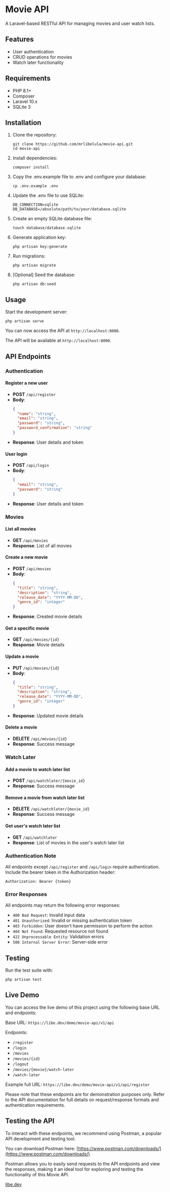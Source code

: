 # Movie API

A Laravel-based RESTful API for managing movies and user watch lists.

## Features

- User authentication
- CRUD operations for movies
- Watch later functionality

## Requirements

- PHP 8.1+
- Composer
- Laravel 10.x
- SQLite 3

## Installation

1. Clone the repository:
   ```
   git clone https://github.com/mrlibelula/movie-api.git
   cd movie-api
   ```

2. Install dependencies:
   ```
   composer install
   ```

3. Copy the .env.example file to .env and configure your database:
   ```
   cp .env.example .env
   ```

4. Update the .env file to use SQLite:
   ```
   DB_CONNECTION=sqlite
   DB_DATABASE=/absolute/path/to/your/database.sqlite
   ```

5. Create an empty SQLite database file:
   ```
   touch database/database.sqlite
   ```

6. Generate application key:
   ```
   php artisan key:generate
   ```

7. Run migrations:
   ```
   php artisan migrate
   ```

8. [Optional] Seed the database:
   ```
   php artisan db:seed
   ```

## Usage

Start the development server:
```
php artisan serve
```

You can now access the API at `http://localhost:8000`.


The API will be available at `http://localhost:8000`.

## API Endpoints

### Authentication

#### Register a new user
- **POST** `/api/register`
- **Body**: 
  ```json
  {
    "name": "string",
    "email": "string",
    "password": "string",
    "password_confirmation": "string"
  }
  ```
- **Response**: User details and token

#### User login
- **POST** `/api/login`
- **Body**: 
  ```json
  {
    "email": "string",
    "password": "string"
  }
  ```
- **Response**: User details and token

### Movies

#### List all movies
- **GET** `/api/movies`
- **Response**: List of all movies

#### Create a new movie
- **POST** `/api/movies`
- **Body**: 
  ```json
  {
    "title": "string",
    "description": "string",
    "release_date": "YYYY-MM-DD",
    "genre_id": "integer"
  }
  ```
- **Response**: Created movie details

#### Get a specific movie
- **GET** `/api/movies/{id}`
- **Response**: Movie details

#### Update a movie
- **PUT** `/api/movies/{id}`
- **Body**: 
  ```json
  {
    "title": "string",
    "description": "string",
    "release_date": "YYYY-MM-DD",
    "genre_id": "integer"
  }
  ```
- **Response**: Updated movie details

#### Delete a movie
- **DELETE** `/api/movies/{id}`
- **Response**: Success message

### Watch Later

#### Add a movie to watch later list
- **POST** `/api/watchlater/{movie_id}`
- **Response**: Success message

#### Remove a movie from watch later list
- **DELETE** `/api/watchlater/{movie_id}`
- **Response**: Success message

#### Get user's watch later list
- **GET** `/api/watchlater`
- **Response**: List of movies in the user's watch later list

### Authentication Note

All endpoints except `/api/register` and `/api/login` require authentication. Include the bearer token in the Authorization header:

```
Authorization: Bearer {token}
```

### Error Responses

All endpoints may return the following error responses:

- `400 Bad Request`: Invalid input data
- `401 Unauthorized`: Invalid or missing authentication token
- `403 Forbidden`: User doesn't have permission to perform the action
- `404 Not Found`: Requested resource not found
- `422 Unprocessable Entity`: Validation errors
- `500 Internal Server Error`: Server-side error

## Testing

Run the test suite with:
```
php artisan test
```

## Live Demo

You can access the live demo of this project using the following base URL and endpoints:

Base URL: `https://libe.dev/demo/movie-api/v1/api`

Endpoints:
- `/register`
- `/login`
- `/movies`
- `/movies/{id}`
- `/logout`
- `/movies/{movie}/watch-later`
- `/watch-later`

Example full URL: `https://libe.dev/demo/movie-api/v1/api/register`

Please note that these endpoints are for demonstration purposes only. Refer to the API documentation for full details on request/response formats and authentication requirements.

## Testing the API

To interact with these endpoints, we recommend using Postman, a popular API development and testing tool. 

You can download Postman here: [https://www.postman.com/downloads/](https://www.postman.com/downloads/)

Postman allows you to easily send requests to the API endpoints and view the responses, making it an ideal tool for exploring and testing the functionality of this Movie API.

[libe.dev](https://libe.dev)